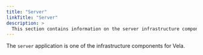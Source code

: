 ```yaml
---
title: "Server"
linkTitle: "Server"
description: >
  This section contains information on the server infrastructure component.
---
```


The `server` application is one of the infrastructure components for Vela.
